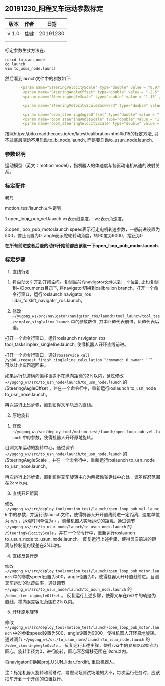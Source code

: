 ## 20191230_阳程叉车运动参数标定

| 版本  | 作者 | 日期     |
| ----- | ---- | -------- |
| v 1.0 | 焦健 | 20191230 |
|       |      |          |
|       |      |          |

标定参数生效方法在:

```shell
roscd to_usun_node
cd launch
vim to_usun_node.launch
```

然后看到launch文件中的参数如下:

```yaml
       <param name="SteeringVelocityScale" type="double" value = "0.97" />
        <param name="SteeringAngleOffset" type="double" value = "-2.5" />
        <param name="SteeringAngleScale" type="double" value = "1.13" />

        <param name="SteeringVelocityScaleBackward" type="double" value="1.117" />

        <param name="odom_steeringAngleOffset" type="double" value = "-2.5" />
        <param name="odom_steeringAngleScale" type="double" value = "1.18" />
        <param name="odom_steeringVelocityScale" type="double" value = "0.98" />
```

按照https://bito.readthedocs.io/en/latest/calibration.html#id15的标定方法, 只不过底层驱动不用启动to_ib_node.launch, 而是要启动to_usun_node.launch.

### 参数说明

运动模型（英文：motion model），指机器人的体速度与各驱动电机转速的映射关系。

### 标定配件

卷尺

motion_test/launch文件说明

1.open_loop_pub_vel.launch vx表示线速度， wz表示角速度。

2.open_loop_pub_motor.launch speed表示行走电机转速参数，一般前进设置为500，停止设置为0. angle表示舵轮转动角度，转90度为9000，摆正为0.

**在所有前进或者后退的动作开始前都应该跑一下open_loop_pub_motor.launch.**

### 标定步骤

1) 直线行走

1. 将自动叉车开到开阔空间。复制当前的navigator文件夹到一个位置, 比如复制到~/Documents目录下, 将navigator切换到calibration branch，打开一个命令行窗口，运行roslaunch navigator_ros lidar_forklift_navigator_ros.launch。

1. 修改 `~/yugong_ws/src/navigator/navigator_ros/launch/tool_launch/tool_tasksimplex_singleline.launch` 中的参数数值<arg name="distance" default="8"/>, 其中正值代表前进，负值代表后退。

打开一个命令行窗口，运行roslaunch navigator_ros tool_tasksimplex_singleline.launch, 使得机器人开环直线前进。

打开一个命令行窗口，通过``rosservice call /yg00…/request_finish_singleline_calculation “command: 0 owner: ‘’” `` 可以让小车回退回来。

如果运行轨迹横向偏移误差不在纵向距离的2%以内，通过修改 `~/yugong_ws/src/to_usn_node/launch/to_usn_node.launch` 的 /SteeringAngleOffset ，并在一个命令行中，重新运行roslaunch to_usn_node to_usn_node.launch。

再次运行上述步骤，直到使得叉车轨迹为直线。

2) 原地旋转

1. 修改 `~/yugong_ws/src/deploy_tool/motion_test/launch/open_loop_pub_vel.launch` 中的参数，使得机器人开环原地旋转。

目测叉车运动的旋转中心，通过调节 `~/yugong_ws/src/to_usn_node/launch/to_usn_node.launch` 的 /SteeringAngleScale ，并在一个命令行中，重新运行roslaunch to_usn_node to_usn_node.launch。

再次运行上述步骤，直到使得叉车旋转中心为两被动轮连线中心处，误差容忍范围在2cm以内。

3) 直线开环距离

 修改 `~/yugong_ws/src/deploy_tool/motion_test/launch/open_loop_pub_vel.launch` 中的参数，并运行该launch文件，使得机器人开环直线前进一定距离，速度单位为 `m/s` ，运动时间单位为 `s`  ，测量机器人实际运动的距离。通过调节 `~/yugong_ws/src/to_usun_node/launch/to_usun_node.launch` 的 `/SteeringVelocityScale` ，并在一个命令行中，重新运行roslaunch to_usun_node to_usun_node.launch。 反复运行上述步骤，使得叉车前进的距离与控制量的误差在2%以内。

4) 直线反馈行走

 修改 `~/yugong_ws/src/deploy_tool/motion_test/launch/open_loop_pub_motor.launch` 中的参数speed设置为500，angle设置为0，使得机器人开环直线前进。目测叉车运动的轨迹曲率，通过调节 `~/yugong_ws/src/to_usun_node/launch/to_usun_node.launch` 的 `/odom_steeringAngleOffset` 。 反复运行上述步骤，使得叉车在rviz中的轨迹为直线，横向误差容忍范围在2%以内。

5) 开环原地旋转

修改 `~/yugong_ws/src/deploy_tool/motion_test/launch/open_loop_pub_motor.launch` 中的参数speed设置为500，angle设置为9000，使得机器人开环原地旋转。通过调节 `~/yugong_ws/src/to_usun_node/launch/to_usun_node.launch` 的 `/odom_steeringAngleScale` 。 反复运行上述步骤，使得rviz中的叉车以起始点为圆心，旋转半径为0，进行旋转，圆心容忍偏移范围在10cm以内。

将navigator切换回proj_USUN_lidar_forklift, 重启机器人。

注：标定机器人旋转和前进时，考虑现场测试场地的大小，每次运行任务时，应该把车开到一个开阔的位置执行。